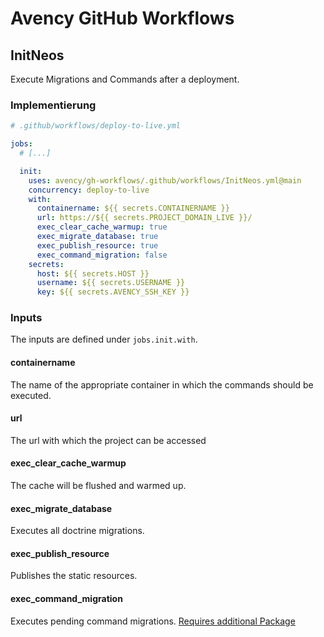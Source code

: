 # Avency GitHub Workflows

## InitNeos

Execute Migrations and Commands after a deployment.

### Implementierung

```yaml
# .github/workflows/deploy-to-live.yml

jobs:
  # [...]

  init:
    uses: avency/gh-workflows/.github/workflows/InitNeos.yml@main
    concurrency: deploy-to-live
    with:
      containername: ${{ secrets.CONTAINERNAME }}
      url: https://${{ secrets.PROJECT_DOMAIN_LIVE }}/
      exec_clear_cache_warmup: true
      exec_migrate_database: true
      exec_publish_resource: true
      exec_command_migration: false
    secrets:
      host: ${{ secrets.HOST }}
      username: ${{ secrets.USERNAME }}
      key: ${{ secrets.AVENCY_SSH_KEY }}
```

### Inputs

The inputs are defined under `jobs.init.with`.

#### containername

The name of the appropriate container in which the commands should be executed.

#### url

The url with which the project can be accessed

#### exec_clear_cache_warmup

The cache will be flushed and warmed up.

#### exec_migrate_database

Executes all doctrine migrations.

#### exec_publish_resource

Publishes the static resources.

#### exec_command_migration

Executes pending command migrations. [Requires additional Package](https://github.com/swisscomeventandmedia/Swisscom.CommandMigration)
